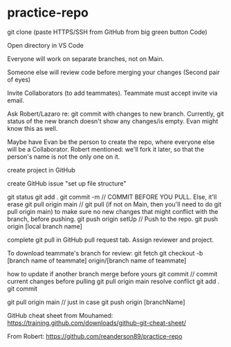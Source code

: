 # practice-repo

git clone (paste HTTPS/SSH from GitHub from big green button Code)

Open directory in VS Code

Everyone will work on separate branches, not on Main.

Someone else will review code before merging your changes (Second pair of eyes)

Invite Collaborators (to add teammates). Teammate must accept invite via email.

Ask Robert/Lazaro re: git commit with changes to new branch. Currently, git status of the new branch doesn't show any changes/is empty. Evan might know this as well.

Maybe have Evan be the person to create the repo, where everyone else will be a Collaborator. Robert mentioned: we'll fork it later, so that the person's name is not the only one on it.

create project in GitHub

create GitHub issue "set up file structure"

git status
git add .
git commit -m  // COMMIT BEFORE YOU PULL. Else, it'll erase
git pull origin main // git pull (if not on Main, then you'll need to do git pull origin main) to make sure no new changes that might conflict with the branch, before pushing.
git push origin setUp // Push to the repo. git push origin [local branch name]

complete git pull in GitHub pull request tab. Assign reviewer and project.

To download teammate's branch for review:
git fetch
git checkout -b [branch name of teammate] origin/[branch name of teammate]

how to update if another branch merge before yours
git commit // commit current changes before pulling
git pull origin main
resolve conflict
git add .
git commit

git pull origin main // just in case
git push origin [branchName]

GitHub cheat sheet from Mouhamed: https://training.github.com/downloads/github-git-cheat-sheet/

From Robert: https://github.com/reanderson89/practice-repo 